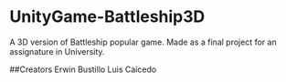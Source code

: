 # UnityGame-Battleship3D
A 3D version of Battleship popular game. Made as a final project for an assignature in University.

##Creators
Erwin Bustillo 
Luis Caicedo 


